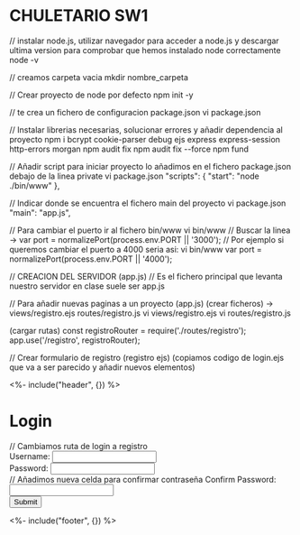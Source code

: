 # CHULETARIO SW1

// instalar node.js, utilizar navegador para acceder a node.js y descargar ultima version
para comprobar que hemos instalado node correctamente
node -v

// creamos carpeta vacia
mkdir nombre_carpeta

// Crear proyecto de node por defecto
npm init -y

// te crea un fichero de configuracion package.json
vi package.json

// Instalar librerias necesarias, solucionar errores y añadir dependencia al proyecto
npm i bcrypt cookie-parser debug ejs express express-session http-errors morgan
npm audit fix
npm audit fix --force
npm fund

// Añadir script para iniciar proyecto lo añadimos en el fichero package.json debajo de la linea private
vi package.json
"scripts": {
    "start": "node ./bin/www"
  },

// Indicar donde se encuentra el fichero main del proyecto
vi package.json
"main": "app.js",

// Para cambiar el puerto ir al fichero bin/www
vi bin/www
// Buscar la linea -> var port = normalizePort(process.env.PORT || '3000');
// Por ejemplo si queremos cambiar el puerto a 4000 seria asi:
vi bin/www
var port = normalizePort(process.env.PORT || '4000');

// CREACION DEL SERVIDOR (app.js)
// Es el fichero principal que levanta nuestro servidor en clase suele ser app.js

// Para añadir nuevas paginas a un proyecto (app.js)
(crear ficheros) -> views/registro.ejs routes/registro.js
vi views/registro.ejs
vi routes/registro.js

(cargar rutas)
const registroRouter = require('./routes/registro');
app.use('/registro', registroRouter);

// Crear formulario de registro (registro ejs)
(copiamos codigo de login.ejs que va a ser parecido y añadir nuevos elementos)

<%- include("header", {}) %>
<h1>Login</h1>
// Cambiamos ruta de login a registro
<form method="post" action="/registro">
    <label>Username: </label> <input type="text" name="user"><br>
    <label>Password: </label> <input type="password" name="pass"><br>
    // Añadimos nueva celda para confirmar contraseña
    <label>Confirm Password: </label> <input type="password" name="confirmPass"><br>
    <button type="submit">Submit</button>
</form>
<%- include("footer", {}) %>


